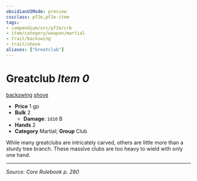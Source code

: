 ```yaml
---
obsidianUIMode: preview
cssclass: pf2e,pf2e-item
tags:
- compendium/src/pf2e/crb
- item/category/weapon/martial
- trait/backswing
- trait/shove
aliases: ["Greatclub"]
---
```

# Greatclub *Item 0*  
[backswing](backswing.md "Backswing Weapon Trait")  [shove](Reference/Rules/Traits/shove.md "Shove Weapon Trait")  

- **Price** 1 gp
- **Bulk** 2
  - **Damage**: `1d10` B
- **Hands** 2
- **Category** Martial; **Group** Club 

While many greatclubs are intricately carved, others are little more than a sturdy tree branch. These massive clubs are too heavy to wield with only one hand.


---
*Source: Core Rulebook p. 280*
